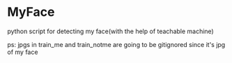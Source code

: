# MyFace

python script for detecting my face(with the help of teachable machine)

ps: jpgs in train_me and train_notme are going to be gitignored since it's jpg of my face
